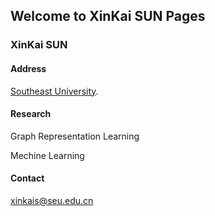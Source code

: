 ## Welcome to XinKai SUN Pages


### XinKai SUN
#### Address
[Southeast University](https://www.seu.edu.cn/).

#### Research
Graph Representation Learning

Mechine Learning

#### Contact
xinkais@seu.edu.cn
